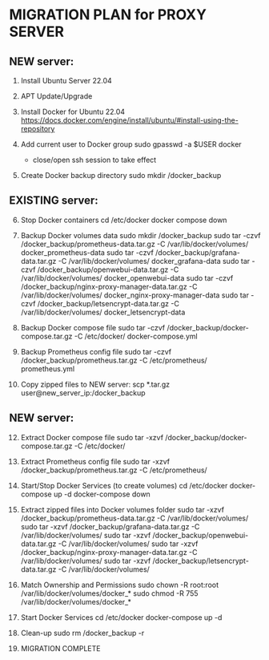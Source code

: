 MIGRATION PLAN for PROXY SERVER
======================================

NEW server:
----------------
1. Install Ubuntu Server 22.04

2. APT Update/Upgrade

3. Install Docker for Ubuntu 22.04
	https://docs.docker.com/engine/install/ubuntu/#install-using-the-repository

4. Add current user to Docker group
	sudo gpasswd -a $USER docker
	* close/open ssh session to take effect

5. Create Docker backup directory
	sudo mkdir /docker_backup

EXISTING server:
--------------------
6. Stop Docker containers
	cd /etc/docker
	docker compose down

7. Backup Docker volumes data
	sudo mkdir /docker_backup
	sudo tar -czvf /docker_backup/prometheus-data.tar.gz -C /var/lib/docker/volumes/ docker_prometheus-data
	sudo tar -czvf /docker_backup/grafana-data.tar.gz -C /var/lib/docker/volumes/ docker_grafana-data
	sudo tar -czvf /docker_backup/openwebui-data.tar.gz -C /var/lib/docker/volumes/ docker_openwebui-data
	sudo tar -czvf /docker_backup/nginx-proxy-manager-data.tar.gz -C /var/lib/docker/volumes/ docker_nginx-proxy-manager-data
	sudo tar -czvf /docker_backup/letsencrypt-data.tar.gz -C /var/lib/docker/volumes/ docker_letsencrypt-data

8. Backup Docker compose file
	sudo tar -czvf /docker_backup/docker-compose.tar.gz -C /etc/docker/ docker-compose.yml

9. Backup Prometheus config file
	sudo tar -czvf /docker_backup/prometheus.tar.gz -C /etc/prometheus/ prometheus.yml

10. Copy zipped files to NEW server:
	scp *.tar.gz user@new_server_ip:/docker_backup

NEW server:
----------------
12. Extract Docker compose file
	sudo tar -xzvf /docker_backup/docker-compose.tar.gz -C /etc/docker/

12. Extract Prometheus config file
	sudo tar -xzvf /docker_backup/prometheus.tar.gz -C /etc/prometheus/

13. Start/Stop Docker Services (to create volumes)
	cd /etc/docker
	docker-compose up -d
	docker-compose down

11. Extract zipped files into Docker volumes folder
	sudo tar -xzvf /docker_backup/prometheus-data.tar.gz -C /var/lib/docker/volumes/
	sudo tar -xzvf /docker_backup/grafana-data.tar.gz -C /var/lib/docker/volumes/
	sudo tar -xzvf /docker_backup/openwebui-data.tar.gz -C /var/lib/docker/volumes/
	sudo tar -xzvf /docker_backup/nginx-proxy-manager-data.tar.gz -C /var/lib/docker/volumes/
	sudo tar -xzvf /docker_backup/letsencrypt-data.tar.gz -C /var/lib/docker/volumes/

13. Match Ownership and Permissions
	sudo chown -R root:root /var/lib/docker/volumes/docker_*
	sudo chmod -R 755 /var/lib/docker/volumes/docker_*

13. Start Docker Services
	cd /etc/docker
	docker-compose up -d

14. Clean-up
	sudo rm /docker_backup -r

14. MIGRATION COMPLETE

